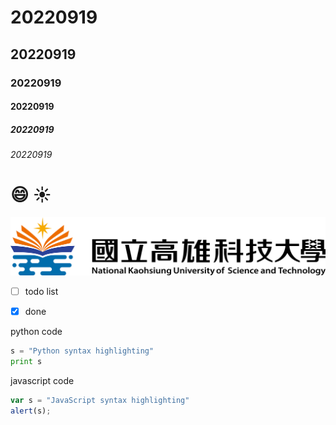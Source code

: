 # 20220919
## 20220919
### 20220919
#### 20220919
##### 20220919
###### 20220919

# 😄 ☀️

![nkust](nkust.png "nkust")

- [ ] todo list
- [x] done


python code
```python
s = "Python syntax highlighting"
print s
```

javascript code
```javascript
var s = "JavaScript syntax highlighting"
alert(s);
```
